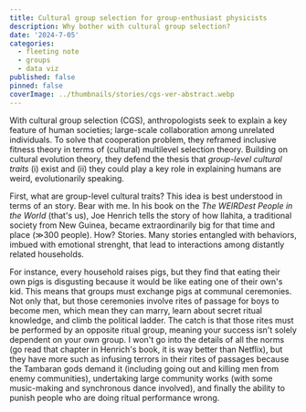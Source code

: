 ```yaml
---
title: Cultural group selection for group-enthusiast physicists
description: Why bother with cultural group selection?
date: '2024-7-05'
categories:
  - fleeting note
  - groups
  - data viz
published: false
pinned: false
coverImage: ../thumbnails/stories/cgs-ver-abstract.webp
---
```


<script>
  import Katex from '$lib/components/Katex.svelte';
  
	const price_ineq = "\
  \\begin{aligned}\
     \\bar{w} \\triangle p = \\text{cov} (w_i, p_i)+\\sum_i\\frac{w_i}{N}w_i(p_{i}^{\\prime}-p_i)\
  \\end{aligned}";
	
  const hamilton_rule = "\
  \\begin{aligned}\
     rb > c\
  \\end{aligned}";
</script>

With cultural group selection (CGS), anthropologists seek to explain a key feature of human societies; large-scale collaboration among unrelated individuals. To solve that cooperation problem, they reframed inclusive fitness theory in terms of (cultural) multilevel selection theory. Building on cultural evolution theory, they defend the thesis that <em>group-level cultural traits</em> (i) exist and (ii) they could play a key role in explaining humans are weird, evolutionarily speaking.

First, what are group-level cultural traits? This idea is best understood in terms of an  story. Bear with me. In his book on the <em>The WEIRDest People in the World</em> (that's us), Joe Henrich tells the story of how Ilahita, a traditional society from New Guinea, became extraordinarily big for that time and place (≫300 people). How? Stories. Many stories entangled with behaviors, imbued with emotional strenght, that lead to interactions among distantly related households. 

For instance, every household raises pigs, but they find that eating their own pigs is disgusting because it would be like eating one of their own's kid. This means that groups must exchange pigs at communal ceremonies. Not only that, but those ceremonies involve rites of passage for boys to become men, which mean they can marry, learn about secret ritual knowledge, and climb the political ladder. The catch is that those rites must be performed by an opposite ritual group, meaning your success isn't solely dependent on your own group. I won't go into the details of all the norms (go read that chapter in Henrich's book, it is way better than Netflix), but they have more such as infusing terrors in their rites of passages because the Tambaran gods demand it (including going out and killing men from enemy communities), undertaking large community works (with some music-making and synchronous dance involved), and finally the ability to punish people who are doing ritual performance wrong. 



<!-- First, evolutionary biologists thought they solve the problem of cooperation by developing inclusive fitness.<img src="https://raw.githubusercontent.com/jstonge/blog/main/static/share-or-take-primer.webp" alt="share-or-take" class="margin-note"/> Inclusive fitness is the idea that evolution can get away with altruistic behaviors, or behaviors that you give away your individual fitness (aka reproduction), by stating the following:

<div class="parent-container">
  <div class='model-container' style="text-align: center;"> <br> <Katex math={hamilton_rule}/> 
  <br><small>Hamilton's rule</small>
  </div>
</div>

That is, if <em>r</em> is high enough, then the benefits of sacrificing individual fitness can get bigger than the cost. What is <em>r</em>? The naive take is that it stands for <r>relatedness</r>, but not exactly. It is a measure of how actors' genotypes predict recipients' genotype, across many individuals (McElreath & Boyd 2008).  

<div class="parent-container">
  <div class='model-container' style="text-align: center;"> <br> <Katex math={price_ineq}/> 
  <br><small>Price equation</small>
  </div>
</div>

Where do groups come in? Groups matter because they let you interact with individuals with the same genotype than yours more often than not. As such, it can favor altruistic behaviors because a group with many altruist will have a higher average fitness than a group of selfish individuals. But what happens when there is mixing? Mixing means that selfish individuals might end up in a highly cooperative groups, taking advantage of it. Over generations, altruism will fade away as selfishness take over. -->

<style>
  .margin-note {
      width: 200px;  /* Set the width of the image */
      float: right;  /* Align the image to the right */
      margin-left: 20px; /* Space between the text and the image */
      margin-right: -220px; /* Pull the image into the right margin */
      position: relative; /* Position relative to its normal position */
      top: 0; /* Align the top of the image with the top of the paragraph */
  }

  .parent-container {
    display: flex;
    justify-content: center; /* Center horizontally */
    align-items: center;    /* Center vertically */
  }

  
  .model-container {
    font-size: var(--font-size-fluid-1);
    padding-left: 2rem;
    padding-right: 2rem;
    padding-bottom: 1rem;
    margin: 2rem 0 2rem 0;
    border: 1px solid black;
    border-radius: 6px;
    box-shadow: 1px 1px 30px rgba(0, 0, 0, 1);
    display: inline-block;
  }
</style>

